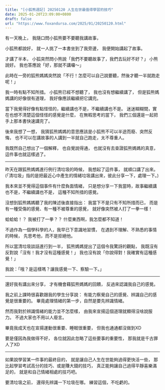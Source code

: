 ```yaml
---
title: "[小狐熊週記] 20250120 人生在世最值得學習的技巧"
date: 2025-01-20T23:09:00+0800
draft: false
url: "https://www.foxandursa.com/2025/01/20250120.html"
---
```


有一天晚上，
我隨口問小狐熊要不要聽我講故事，

小狐熊都說好， 
就一人挑了一本書坐到了我旁邊， 
我便開始講起了故事。 

才講了半本， 
小狐突然問小熊說「我們不要聽故事了，我們去玩好不好？」 
小熊說好。 
我也答應說「好，那就不講囉～」 

此時在一旁的狐熊媽媽突然說「不行！怎麼可以自己說要聽，然後才聽一半就跑走呢！」 

我一時有點不知所措。 
小狐熊已經不想聽了， 
我也沒有想繼續講了， 
但是狐熊媽媽講的好像很有道理， 
我好像應該繼續把它講完。 

當下我覺得好像有點怪怪的，繼續講也不是，不繼續講也不是。 
迷迷糊糊間，實在也想不清楚這個怪怪的感覺是什麼， 
在無暇思考的當下， 
我們三個還是一起把手上那本書快速講完了。 

後來我想了一想， 
我猜狐熊媽媽的意思應該是小狐熊不可以半途而廢、突然反悔， 
也不可以在講故事的人講到一半就自己跑走，太不尊重人。 

我既然自己想出了一個解釋， 
也自覺說得通， 
也就沒有去查證狐熊媽媽的真意， 
這件事也就這樣過了。 

--- 

昨天在跟狐熊媽媽進行例行清垃圾的時候， 
我想起了這件事， 
就順口講了出來。 
(「清垃圾」指的是把最近心中產生的情緒垃圾講出來，彼此分享一下，處理一下。) 

我本來並不覺得這個事件有什麼負面情緒， 
只是想分享一下我當時，故事繼續講也不是，不繼續講也不是， 
這種不知所措的感覺。 

沒想到狐熊媽媽聽了我的陳述後直接指出： 
我當下不是只有不知所措而已， 
而是有一種受傷的感覺、有一種不被尊重的感覺， 
就好像突然被人打了一拳一樣！ 

蛤蛤蛤！？ 
我被打了一拳？？ 
什麼東西啊，我怎麼都不知道！ 

不過作為一個學科學的人，我早已下意識地習慣， 
在遇到不理解、不熟悉的事情的時候， 
先思考他，而不是拒絕他。 

所以當清垃圾談話進行到一半， 
狐熊媽媽提出了這個令我驚訝的觀點， 
我既沒有反對說「沒有！我才沒有這種感覺！」 
我也沒有說「你說得對！我確實有這種感覺！」 

我說：「哦？是這樣嗎？讓我感覺一下、察驗一下。」 


--- 

還好我有講出來分享， 
才有機會藉狐熊媽媽的回饋， 
反過來認識我自己的感覺。 

我之前上課時很喜歡跟我的學生分享說： 
有能力察覺自己的感覺、辨識自己的感覺是很重要的。 
畢竟處理情緒的第一步，自然是要先辨識情緒。 

然而我對於辨識情緒的能力並不怎麼樣， 
由我來宣揚這個道理就顯得沒啥說服力。 
不過大家也不用以人廢言。 

畢竟我成天也在宣揚運動很重要、睡眠很重要， 
但我也通通都沒做到XD 

要是僅因為我做得不好， 
各位就因此忽略了這些要事的重要性， 
那我就是千古罪人了XD 

--- 

如果說學習某一件事的最終目的，
就是讓自己人生在世能夠過得更快活一些， 
那比起學習考試高分的技巧、或是賺大錢的技巧， 
真正能夠讓自己過得平靜喜樂滿足的， 
就是和自己情緒相處的技巧吧。 

要清垃圾之前，
還得先辨識一下垃圾在哪。
練習這個，不吃虧的。
